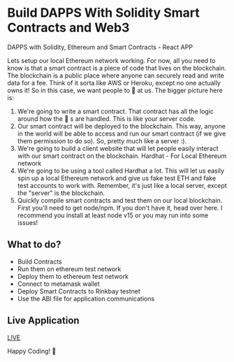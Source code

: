 # Build DAPPS With Solidity Smart Contracts and Web3
DAPPS with Solidity, Ethereum and Smart Contracts - React APP

Lets setup our local Ethereum network working. For now, all you need to know is that a smart contract is a piece of code that lives on the blockchain. The blockchain is a public place where anyone can securely read and write data for a fee. Think of it sorta like AWS or Heroku, except no one actually owns it!
So in this case, we want people to 👋 at us. The bigger picture here is:

1. We're going to write a smart contract. That contract has all the logic around how the 👋 s are handled. This is like your server code.
2. Our smart contract will be deployed to the blockchain. This way, anyone in the world will be able to access and run our smart contract (if we give them permission to do so). So, pretty much like a server :).
3. We're going to build a client website that will let people easily interact with our smart contract on the blockchain.
Hardhat - For Local Ethereum network
1. We're going to be using a tool called Hardhat a lot. This will let us easily spin up a local Ethereum network and give us fake test ETH and fake test accounts to work with. Remember, it's just like a local server, except the "server" is the blockchain.
2. Quickly compile smart contracts and test them on our local blockchain.
First you'll need to get node/npm. If you don't have it, head over here.
I recommend you install at least node v15 or you may run into some issues!

## What to do?

* Build Contracts
* Run them on ethereum test network
* Deploy them to ethereum test network
* Connect to metamask wallet
* Deploy  Smart Contracts to Rinkbay testnet
* Use the ABI file for application communications

## Live Application

[LIVE](https://solidity-ethereum-smartcontract.apige.repl.co/)


Happy Coding! 💓
